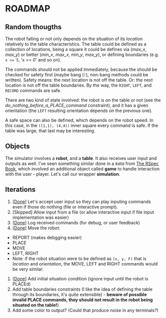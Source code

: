 ROADMAP
=======

Random thougths
---------------

The robot falling or not only depends on the situation of its _location_ relatively to the table characteristics. The table could be defined as a collection of locations, being a square it could be defines via (*max_x*, *max_y*) or better (*min_x*, *max_x*, *min_y*, *max_y*), or defining boundaries (e.g. `x <= 5`, 'x >= 0' and so on).

The commands should not be applied immediately, because the should be checked for safety first (maybe bang (`!`), non-bang methods could be written). Safety means: the next location is not off the table. Or: the next location is not off the table boundaries. By the way, the `RIGHT`, `LEFT`, and `RECORD` commands are safe.

There are two kind of state involved: the robot is on the table or not (see the *do_nothing_before_a_PLACE_command* constraint), and it has a given orientation (the `LEFT` resulting orientation depends on the previous one).

A safe space can also be defined, which depends on the robot speed. In this case, in the `((1,1), (4,4))` inner square every command is safe. If the table was large, that last may be interesting.


Objects
-------

The simulator involves a **robot**, and a **table**. It also receives user input and outputs as well. I've seen something similar done in a _kata_ from [The RSpec Book][rspec-book], which involved an additional object called **game** to handle interaction with the user - player. Let's call our wrapper **simulation**.

  [rspec-book]: https://pragprog.com/book/achbd/the-rspec-book

Iterations
----------

1. [[Done][PR#2]] Let's accept user input so they can play inputing commands even if those do nothing (file or interactive prompt).
1. [Skipped] Allow input from a file (or allow interactive input if file input implementation was easier)
1. [[Done][PR#2]] Log received commands (for debug, or user feedback)
1. [[Done][PR#3]] Move the robot:
  - REPORT (makes debgging easier)
  - PLACE
  - MOVE
  - LEFT, RIGHT
  - Note: if the robot situation were to be defined as `(x, y, F)` that is _location_ and _orientation_, the MOVE, LEFT and RIGHT commands would be very similar.
1. [[Done][PR#4]] Add initial situation condition (ignore input until the robot is PLACEd)
1. Add table boundaries constraints (I like the idea of defining the table through its boundaries, it's quite extensible) - **beware of possible invalid PLACE commands, they should not result in the robot being situated on the table!**)
1. Add some color to output? (Could that produce noise in any terminals?)

  [PR#2]: https://github.com/gonzalo-bulnes/kata-toy_robot_simulator/pull/2
  [PR#3]: https://github.com/gonzalo-bulnes/kata-toy_robot_simulator/pull/3
  [PR#4]: https://github.com/gonzalo-bulnes/kata-toy_robot_simulator/pull/4
